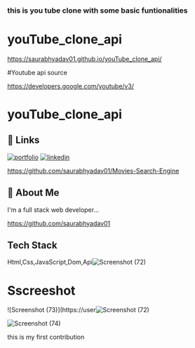 
### this is you tube clone with some basic funtionalities
# youTube_clone_api
https://saurabhyadav01.github.io/youTube_clone_api/

#Youtube api source

https://developers.google.com/youtube/v3/

# youTube_clone_api

## 🔗 Links
[![portfolio](https://img.shields.io/badge/my_portfolio-000?style=for-the-badge&logo=ko-fi&logoColor=white)](https://sauraabh-portfolio.vercel.app/)
[![linkedin](https://img.shields.io/badge/linkedin-0A66C2?style=for-the-badge&logo=linkedin&logoColor=white)](https://www.linkedin.com/in/saurabh-yadav-7795731a2/)

https://github.com/saurabhyadav01/Movies-Search-Engine
## 🚀 About Me
I'm a full stack web  developer...

https://github.com/saurabhyadav01



## Tech Stack
Html,Css,JavaScript,Dom,Api![Screenshot (72)](https://user-images.githubusercontent.com/72351102/159330850-5e0e0e84-1bfe-430c-a944-cf98608a5cf6.png)



# Sscreeshot
![Screenshot (73)](https://user![Screenshot (72)](https://user-images.githubusercontent.com/72351102/159330913-dd18da97-0fcd-4207-ba39-9f0ede890504.png)





![Screenshot (74)](https://user-images.githubusercontent.com/72351102/159331258-84e3944b-0d2c-44c3-b49b-0104859dfd34.png)

this is my first contribution